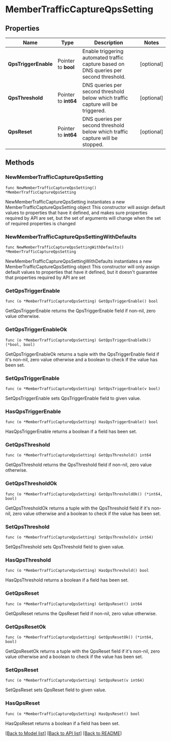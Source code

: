 # MemberTrafficCaptureQpsSetting

## Properties

Name | Type | Description | Notes
------------ | ------------- | ------------- | -------------
**QpsTriggerEnable** | Pointer to **bool** | Enable triggering automated traffic capture based on DNS queries per second threshold. | [optional] 
**QpsThreshold** | Pointer to **int64** | DNS queries per second threshold below which traffic capture will be triggered. | [optional] 
**QpsReset** | Pointer to **int64** | DNS queries per second threshold below which traffic capture will be stopped. | [optional] 

## Methods

### NewMemberTrafficCaptureQpsSetting

`func NewMemberTrafficCaptureQpsSetting() *MemberTrafficCaptureQpsSetting`

NewMemberTrafficCaptureQpsSetting instantiates a new MemberTrafficCaptureQpsSetting object
This constructor will assign default values to properties that have it defined,
and makes sure properties required by API are set, but the set of arguments
will change when the set of required properties is changed

### NewMemberTrafficCaptureQpsSettingWithDefaults

`func NewMemberTrafficCaptureQpsSettingWithDefaults() *MemberTrafficCaptureQpsSetting`

NewMemberTrafficCaptureQpsSettingWithDefaults instantiates a new MemberTrafficCaptureQpsSetting object
This constructor will only assign default values to properties that have it defined,
but it doesn't guarantee that properties required by API are set

### GetQpsTriggerEnable

`func (o *MemberTrafficCaptureQpsSetting) GetQpsTriggerEnable() bool`

GetQpsTriggerEnable returns the QpsTriggerEnable field if non-nil, zero value otherwise.

### GetQpsTriggerEnableOk

`func (o *MemberTrafficCaptureQpsSetting) GetQpsTriggerEnableOk() (*bool, bool)`

GetQpsTriggerEnableOk returns a tuple with the QpsTriggerEnable field if it's non-nil, zero value otherwise
and a boolean to check if the value has been set.

### SetQpsTriggerEnable

`func (o *MemberTrafficCaptureQpsSetting) SetQpsTriggerEnable(v bool)`

SetQpsTriggerEnable sets QpsTriggerEnable field to given value.

### HasQpsTriggerEnable

`func (o *MemberTrafficCaptureQpsSetting) HasQpsTriggerEnable() bool`

HasQpsTriggerEnable returns a boolean if a field has been set.

### GetQpsThreshold

`func (o *MemberTrafficCaptureQpsSetting) GetQpsThreshold() int64`

GetQpsThreshold returns the QpsThreshold field if non-nil, zero value otherwise.

### GetQpsThresholdOk

`func (o *MemberTrafficCaptureQpsSetting) GetQpsThresholdOk() (*int64, bool)`

GetQpsThresholdOk returns a tuple with the QpsThreshold field if it's non-nil, zero value otherwise
and a boolean to check if the value has been set.

### SetQpsThreshold

`func (o *MemberTrafficCaptureQpsSetting) SetQpsThreshold(v int64)`

SetQpsThreshold sets QpsThreshold field to given value.

### HasQpsThreshold

`func (o *MemberTrafficCaptureQpsSetting) HasQpsThreshold() bool`

HasQpsThreshold returns a boolean if a field has been set.

### GetQpsReset

`func (o *MemberTrafficCaptureQpsSetting) GetQpsReset() int64`

GetQpsReset returns the QpsReset field if non-nil, zero value otherwise.

### GetQpsResetOk

`func (o *MemberTrafficCaptureQpsSetting) GetQpsResetOk() (*int64, bool)`

GetQpsResetOk returns a tuple with the QpsReset field if it's non-nil, zero value otherwise
and a boolean to check if the value has been set.

### SetQpsReset

`func (o *MemberTrafficCaptureQpsSetting) SetQpsReset(v int64)`

SetQpsReset sets QpsReset field to given value.

### HasQpsReset

`func (o *MemberTrafficCaptureQpsSetting) HasQpsReset() bool`

HasQpsReset returns a boolean if a field has been set.


[[Back to Model list]](../README.md#documentation-for-models) [[Back to API list]](../README.md#documentation-for-api-endpoints) [[Back to README]](../README.md)


